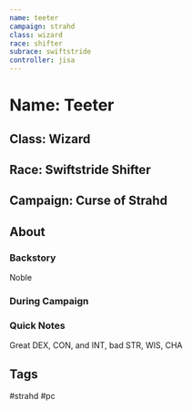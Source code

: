 ```yaml
---
name: teeter
campaign: strahd
class: wizard
race: shifter
subrace: swiftstride
controller: jisa
---
```

# Name: Teeter
## Class: Wizard
## Race: Swiftstride Shifter
## Campaign: Curse of Strahd
## About
### Backstory
Noble
### During Campaign
### Quick Notes
Great DEX, CON, and INT, bad STR, WIS, CHA
## Tags
#strahd #pc 